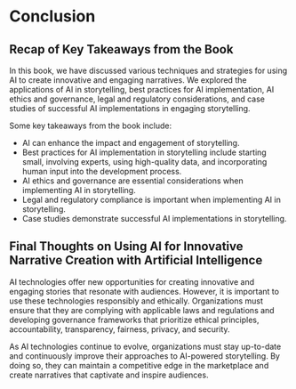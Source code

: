 # Conclusion

Recap of Key Takeaways from the Book
------------------------------------

In this book, we have discussed various techniques and strategies for using AI to create innovative and engaging narratives. We explored the applications of AI in storytelling, best practices for AI implementation, AI ethics and governance, legal and regulatory considerations, and case studies of successful AI implementations in engaging storytelling.

Some key takeaways from the book include:

* AI can enhance the impact and engagement of storytelling.
* Best practices for AI implementation in storytelling include starting small, involving experts, using high-quality data, and incorporating human input into the development process.
* AI ethics and governance are essential considerations when implementing AI in storytelling.
* Legal and regulatory compliance is important when implementing AI in storytelling.
* Case studies demonstrate successful AI implementations in storytelling.

Final Thoughts on Using AI for Innovative Narrative Creation with Artificial Intelligence
-----------------------------------------------------------------------------------------

AI technologies offer new opportunities for creating innovative and engaging stories that resonate with audiences. However, it is important to use these technologies responsibly and ethically. Organizations must ensure that they are complying with applicable laws and regulations and developing governance frameworks that prioritize ethical principles, accountability, transparency, fairness, privacy, and security.

As AI technologies continue to evolve, organizations must stay up-to-date and continuously improve their approaches to AI-powered storytelling. By doing so, they can maintain a competitive edge in the marketplace and create narratives that captivate and inspire audiences.